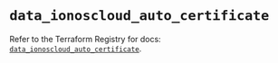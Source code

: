 # `data_ionoscloud_auto_certificate`

Refer to the Terraform Registry for docs: [`data_ionoscloud_auto_certificate`](https://registry.terraform.io/providers/ionos-cloud/ionoscloud/6.6.2/docs/data-sources/auto_certificate).
